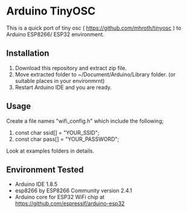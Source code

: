 
# Arduino TinyOSC 

This is a quick port of tiny osc ( https://github.com/mhroth/tinyosc ) to Arduino ESP8266/ ESP32 environment.

## Installation

1. Download this repository and extract zip file.
1. Move extracted folder to ~/Document/Arduino/Library folder. (or suitable places in your environmrnt)
1. Restart Arduino IDE and you are ready.


## Usage

Create a file names "wifi_config.h" which include the following;

1. const char ssid[] = "YOUR_SSID";
1. const char pass[] = "YOUR_PASSWORD";
 
Look at examples folders in details.

## Environment Tested 

* Arduino IDE 1.8.5
* esp8266 by ESP8266 Community version 2.4.1
* Arduino core for ESP32 WiFi chip 
 at https://github.com/espressif/arduino-esp32

